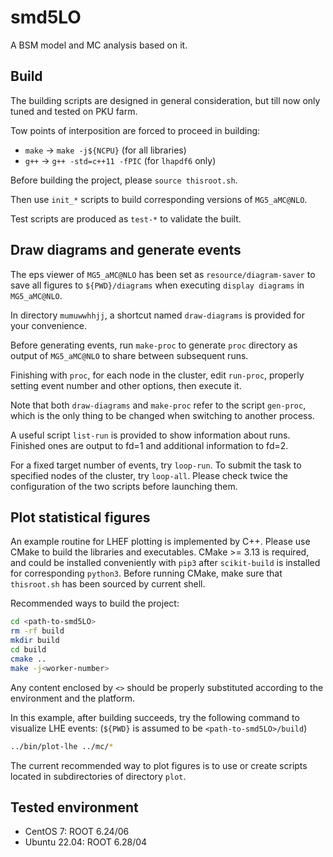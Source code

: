 # smd5LO

A BSM model and MC analysis based on it.

## Build

The building scripts are designed in general consideration, but till now only tuned and tested on PKU farm.

Tow points of interposition are forced to proceed in building:

* `make` -> `make -j${NCPU}` (for all libraries)
* `g++` -> `g++ -std=c++11 -fPIC` (for `lhapdf6` only)

Before building the project, please `source thisroot.sh`.

Then use `init_*` scripts to build corresponding versions of `MG5_aMC@NLO`.

Test scripts are produced as `test-*` to validate the built.

## Draw diagrams and generate events

The eps viewer of `MG5_aMC@NLO` has been set as `resource/diagram-saver` to save all figures to `${PWD}/diagrams` when executing `display diagrams` in `MG5_aMC@NLO`.

In directory `mumuwwhhjj`, a shortcut named `draw-diagrams` is provided for your convenience.

Before generating events, run `make-proc` to generate `proc` directory as output of `MG5_aMC@NLO` to share between subsequent runs.

Finishing with `proc`, for each node in the cluster, edit `run-proc`, properly setting event number and other options, then execute it.

Note that both `draw-diagrams` and `make-proc` refer to the script `gen-proc`, which is the only thing to be changed when switching to another process.

A useful script `list-run` is provided to show information about runs. Finished ones are output to fd=1 and additional information to fd=2.

For a fixed target number of events, try `loop-run`. To submit the task to specified nodes of the cluster, try `loop-all`. Please check twice the configuration of the two scripts before launching them.

## Plot statistical figures

An example routine for LHEF plotting is implemented by C++. Please use CMake to build the libraries and executables. CMake >= 3.13 is required, and could be installed conveniently with `pip3` after `scikit-build` is installed for corresponding `python3`. Before running CMake, make sure that `thisroot.sh` has been sourced by current shell.

Recommended ways to build the project:

```bash
cd <path-to-smd5LO>
rm -rf build
mkdir build
cd build
cmake ..
make -j<worker-number>
```

Any content enclosed by `<>` should be properly substituted according to the environment and the platform.

In this example, after building succeeds, try the following command to visualize LHE events: (`${PWD}` is assumed to be `<path-to-smd5LO>/build`)

```bash
../bin/plot-lhe ../mc/*
```

The current recommended way to plot figures is to use or create scripts located in subdirectories of directory `plot`.

## Tested environment

* CentOS 7: ROOT 6.24/06
* Ubuntu 22.04: ROOT 6.28/04
